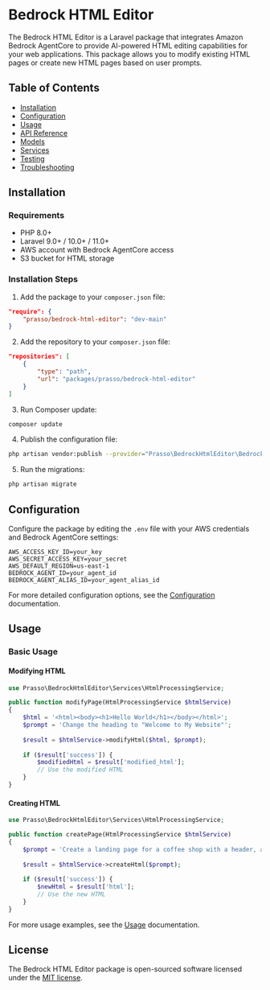 # Bedrock HTML Editor

The Bedrock HTML Editor is a Laravel package that integrates Amazon Bedrock AgentCore to provide AI-powered HTML editing capabilities for your web applications. This package allows you to modify existing HTML pages or create new HTML pages based on user prompts.

## Table of Contents

- [Installation](#installation)
- [Configuration](#configuration)
- [Usage](#usage)
- [API Reference](api-reference.md)
- [Models](models.md)
- [Services](services.md)
- [Testing](testing.md)
- [Troubleshooting](troubleshooting.md)

## Installation

### Requirements

- PHP 8.0+
- Laravel 9.0+ / 10.0+ / 11.0+
- AWS account with Bedrock AgentCore access
- S3 bucket for HTML storage

### Installation Steps

1. Add the package to your `composer.json` file:

```json
"require": {
    "prasso/bedrock-html-editor": "dev-main"
}
```

2. Add the repository to your `composer.json` file:

```json
"repositories": [
    {
        "type": "path",
        "url": "packages/prasso/bedrock-html-editor"
    }
]
```

3. Run Composer update:

```bash
composer update
```

4. Publish the configuration file:

```bash
php artisan vendor:publish --provider="Prasso\BedrockHtmlEditor\BedrockHtmlEditorServiceProvider" --tag="bedrock-html-editor-config"
```

5. Run the migrations:

```bash
php artisan migrate
```

## Configuration

Configure the package by editing the `.env` file with your AWS credentials and Bedrock AgentCore settings:

```
AWS_ACCESS_KEY_ID=your_key
AWS_SECRET_ACCESS_KEY=your_secret
AWS_DEFAULT_REGION=us-east-1
BEDROCK_AGENT_ID=your_agent_id
BEDROCK_AGENT_ALIAS_ID=your_agent_alias_id
```

For more detailed configuration options, see the [Configuration](configuration.md) documentation.

## Usage

### Basic Usage

#### Modifying HTML

```php
use Prasso\BedrockHtmlEditor\Services\HtmlProcessingService;

public function modifyPage(HtmlProcessingService $htmlService)
{
    $html = '<html><body><h1>Hello World</h1></body></html>';
    $prompt = 'Change the heading to "Welcome to My Website"';
    
    $result = $htmlService->modifyHtml($html, $prompt);
    
    if ($result['success']) {
        $modifiedHtml = $result['modified_html'];
        // Use the modified HTML
    }
}
```

#### Creating HTML

```php
use Prasso\BedrockHtmlEditor\Services\HtmlProcessingService;

public function createPage(HtmlProcessingService $htmlService)
{
    $prompt = 'Create a landing page for a coffee shop with a header, about section, menu section, and contact form';
    
    $result = $htmlService->createHtml($prompt);
    
    if ($result['success']) {
        $newHtml = $result['html'];
        // Use the new HTML
    }
}
```

For more usage examples, see the [Usage](usage.md) documentation.

## License

The Bedrock HTML Editor package is open-sourced software licensed under the [MIT license](https://opensource.org/licenses/MIT).
